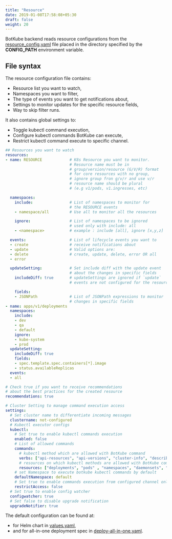 ```yaml
---
title: "Resource"
date: 2019-01-08T17:58:08+05:30
draft: false
weight: 20
---
```


BotKube backend reads resource configurations from the [resource_config.yaml](#file-syntax) file placed in the directory specified by the **CONFIG_PATH** environment variable.

## File syntax

The resource configuration file contains:

- Resource list you want to watch,
- Namespaces you want to filter,
- The type of events you want to get notifications about,
- Settings to monitor updates for the specific resource fields,
- Way to skip filter runs.

It also contains global settings to:

- Toggle kubectl command execution,
- Configure kubectl commands BotKube can execute,
- Restrict kubectl command execute to specific channel.

```yaml
## Resources you want to watch
resources:
- name: RESOURCE            # K8s Resource you want to monitor.
                            # Resource name must be in
                            # group/version/resource (G/V/R) format
                            # for core resources with no group,
                            # ignore group fron g/v/r and use v/r
                            # resource name should be plural
                            # (e.g v1/pods, v1.ingresses, etc)

  namespaces:
    include:                # List of namespaces to monitor for
                            # the RESOURCE events
    - namespace/all         # Use all to monitor all the resources

    ignore:                 # List of namespaces to be ignored
                            # used only with include: all
    - <namespace>           # example : include [all], ignore [x,y,z]

  events:                   # List of lifecycle events you want to
  - create                  # receive notifications about
  - update                  # Valid options are:
  - delete                  # create, update, delete, error OR all
  - error

  updateSetting:            # Set include diff with the update event
                            # about the changes in specific fields
    includeDiff: true       # updateSettings are ignored if `update`
                            # events are not configured for the resource

    fields:
    - JSONPath              # List of JSONPath expressions to monitor
                            # changes in specific fields
- name: apps/v1/deployments
  namespaces:
    include:
    - dev
    - qa
    - default
    ignore:
    - kube-system
    - prod
  updateSetting:
    includeDiff: true
    fields:
    - spec.template.spec.containers[*].image
    - status.availableReplicas
  events:
  - all

# Check true if you want to receive recommendations
# about the best practices for the created resource
recommendations: true

# Cluster Setting to manage command execution access
settings:
  # Set cluster name to differentiate incoming messages
  clustername: not-configured
  # Kubectl executor configs
  kubectl:
    # Set true to enable kubectl commands execution
    enabled: false
    # List of allowed commands
    commands:
      # kubectl method which are allowed with BotKube command
      verbs: ["api-resources", "api-versions", "cluster-info", "describe", "diff", "explain", "get", "logs", "top", "auth"]
      # resources on which kubectl methods are allowed with BotKube commands
      resources: ["deployments", "pods" , "namespaces", "daemonsets", "statefulsets", "storageclasses", "nodes"]
    # set Namespace to execute botkube kubectl commands by default
    defaultNamespace: default
    # Set true to enable commands execution from configured channel only
    restrictAccess: false
  # Set true to enable config watcher
  configwatcher: true
  # Set false to disable upgrade notification
  upgradeNotifier: true
```

The default configuration can be found at:
- for Helm chart in [values.yaml](https://github.com/kubeshop/botkube/blob/main/helm/botkube/values.yaml),
- and for all-in-one deployment spec in [deploy-all-in-one.yaml](https://github.com/kubeshop/botkube/blob/main/deploy-all-in-one.yaml).
